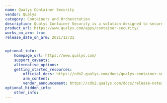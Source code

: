 ```yaml
---
name: Qualys Container Security
vendor: Qualys
category: Containers and Orchestration
description: Qualys Container Security is a solution designed to secure containerized applications throughout their lifecycle.
product_url: https://www.qualys.com/apps/container-security/ 
works_on_arm: true
release_date_on_arm: 2021/12/21


optional_info:
    homepage_url: https://www.qualys.com/
    support_caveats:
    alternative_options:
    getting_started_resources:
        official_docs: https://cdn2.qualys.com/docs/qualys-container-security-user-guide.pdf
        arm_content:
        vendor_announcement: https://cdn2.qualys.com/docs/release-notes/qualys-container-security-1.13.0-release-notes.pdf
optional_hidden_info:
    other_info:
---
```

